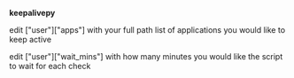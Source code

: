 **keepalivepy**

edit ["user"]["apps"]
with your full path list of applications you would like to keep active

edit ["user"]["wait_mins"]
with how many minutes you would like the script to wait for each check